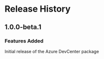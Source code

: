 # Release History

## 1.0.0-beta.1

### Features Added
Initial release of the Azure DevCenter package